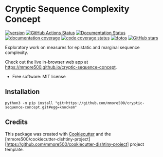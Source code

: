 
# Cryptic Sequence Complexity Concept


[![version](https://img.shields.io/endpoint?url=https%3A%2F%2Fmmore500.github.io%2Fcryptic-sequence-concept%2Fversion-badge.json)](https://github.com/mmore500/cryptic-sequence-concept/releases)
[![GitHub Actions Status](https://github.com/mmore500/cryptic-sequence-concept/actions/workflows/CI/badge.svg)](https://github.com/mmore500/cryptic-sequence-concept/actions/workflows/CI/)
[![Documentation Status](https://readthedocs.org/projects/cryptic-sequence-concept/badge/?version=latest)](https://cryptic-sequence-concept.readthedocs.io/en/latest/?badge=latest)
[![documentation coverage](https://img.shields.io/endpoint?url=https%3A%2F%2Fmmore500.github.io%2Fcryptic-sequence-concept%2Fdocumentation-coverage-badge.json)](https://cryptic-sequence-concept.readthedocs.io/en/latest/)
[![code coverage status](https://codecov.io/gh/mmore500/cryptic-sequence-concept/branch/master/graph/badge.svg)](https://codecov.io/gh/mmore500/cryptic-sequence-concept)
[![dotos](https://img.shields.io/endpoint?url=https%3A%2F%2Fmmore500.com%2Fcryptic-sequence-concept%2Fdoto-badge.json)](https://github.com/mmore500/cryptic-sequence-concept/search?q=todo+OR+fixme&type=)
[![GitHub stars](https://img.shields.io/github/stars/mmore500/cryptic-sequence-concept.svg?style=flat-square&logo=github&label=Stars&logoColor=white)](https://github.com/mmore500/cryptic-sequence-concept)

Exploratory work on measures for epistatic and marginal sequence complexity.

Check out the live in-browser web app at <https://mmore500.github.io/cryptic-sequence-concept>.


-   Free software: MIT license
<!---
-   Documentation: <https://cryptic-sequence-concept.readthedocs.io>.
-->


<!---
## Features

-   TODO

![cookie monster example](docs/assets/cookie.gif)
-->


## Installation

`python3 -m pip install "git+https://github.com/mmore500/cryptic-sequence-concept.git#egg=knockem"`

## Credits

This package was created with [Cookiecutter](https://github.com/audreyr/cookiecutter) and the [mmore500/cookiecutter-dishtiny-project][https://github.com/mmore500/cookiecutter-dishtiny-project] project template.

<!---
This package uses [Empirical](https://github.com/devosoft/Empirical#readme), a library of tools for scientific software development, with emphasis on also being able to build web interfaces using Emscripten.
-->
